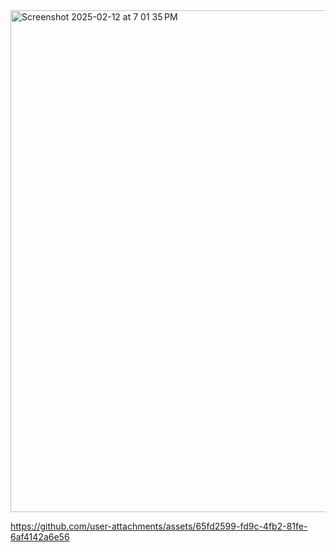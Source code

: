 
<img width="803" alt="Screenshot 2025-02-12 at 7 01 35 PM" src="https://github.com/user-attachments/assets/0ed42afd-0a84-4c67-ac2a-c03d70052f40" />


https://github.com/user-attachments/assets/65fd2599-fd9c-4fb2-81fe-6af4142a6e56

